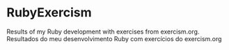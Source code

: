# RubyExercism
Results of my Ruby development with exercises from exercism.org. Resultados do meu desenvolvimento Ruby com exercícios do exercism.org
